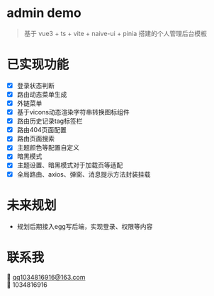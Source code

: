 # admin demo

> 基于 vue3 + ts + vite + naive-ui + pinia 搭建的个人管理后台模板

# 已实现功能

- [x] 登录状态判断
- [x] 路由动态菜单生成
- [x] 外链菜单
- [x] 基于vicons动态渲染字符串转换图标组件
- [x] 路由历史记录tag标签栏
- [x] 路由404页面配置
- [x] 路由页面搜索
- [x] 主题颜色等配置自定义
- [x] 暗黑模式
- [x] 主题设置、暗黑模式对于加载页等适配
- [x] 全局路由、axios、弹窗、消息提示方法封装挂载

# 未来规划

- 规划后期接入egg写后端，实现登录、权限等内容

# 联系我

📧 qq1034816916@163.com   
🐧 1034816916   